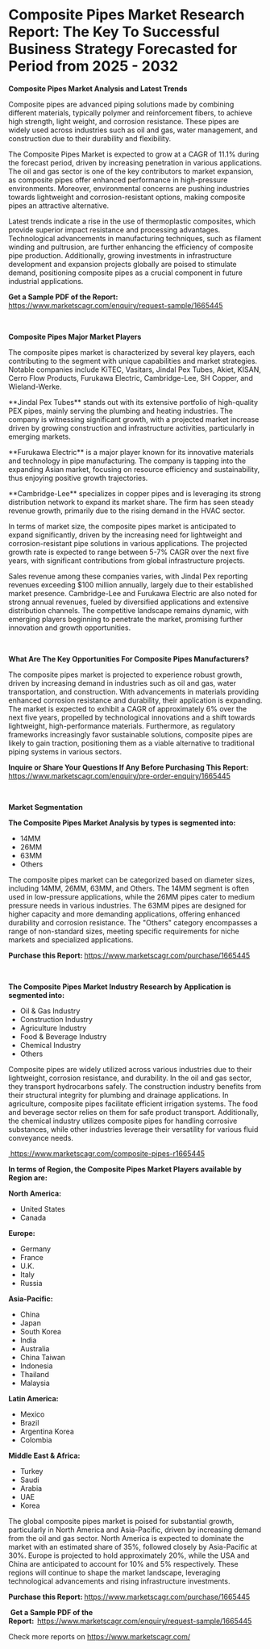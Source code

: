 <p><h1>Composite Pipes Market Research Report: The Key To Successful Business Strategy Forecasted for Period from 2025 - 2032</h1></p><p><strong>Composite Pipes Market Analysis and Latest Trends</strong></p>
<p><p>Composite pipes are advanced piping solutions made by combining different materials, typically polymer and reinforcement fibers, to achieve high strength, light weight, and corrosion resistance. These pipes are widely used across industries such as oil and gas, water management, and construction due to their durability and flexibility.</p><p>The Composite Pipes Market is expected to grow at a CAGR of 11.1% during the forecast period, driven by increasing penetration in various applications. The oil and gas sector is one of the key contributors to market expansion, as composite pipes offer enhanced performance in high-pressure environments. Moreover, environmental concerns are pushing industries towards lightweight and corrosion-resistant options, making composite pipes an attractive alternative.</p><p>Latest trends indicate a rise in the use of thermoplastic composites, which provide superior impact resistance and processing advantages. Technological advancements in manufacturing techniques, such as filament winding and pultrusion, are further enhancing the efficiency of composite pipe production. Additionally, growing investments in infrastructure development and expansion projects globally are poised to stimulate demand, positioning composite pipes as a crucial component in future industrial applications.</p></p>
<p><strong>Get a Sample PDF of the Report:&nbsp;</strong> <a href="https://www.marketscagr.com/enquiry/request-sample/1665445?utm_campaign=2241&utm_medium=2&utm_source=Github&utm_content=ia&utm_term=17022025&utm_id=composite-pipes">https://www.marketscagr.com/enquiry/request-sample/1665445</a></p>
<p>&nbsp;</p>
<p><strong>Composite Pipes Major Market Players</strong></p>
<p><p>The composite pipes market is characterized by several key players, each contributing to the segment with unique capabilities and market strategies. Notable companies include KiTEC, Vasitars, Jindal Pex Tubes, Akiet, KISAN, Cerro Flow Products, Furukawa Electric, Cambridge-Lee, SH Copper, and Wieland-Werke.</p><p>**Jindal Pex Tubes** stands out with its extensive portfolio of high-quality PEX pipes, mainly serving the plumbing and heating industries. The company is witnessing significant growth, with a projected market increase driven by growing construction and infrastructure activities, particularly in emerging markets.</p><p>**Furukawa Electric** is a major player known for its innovative materials and technology in pipe manufacturing. The company is tapping into the expanding Asian market, focusing on resource efficiency and sustainability, thus enjoying positive growth trajectories.</p><p>**Cambridge-Lee** specializes in copper pipes and is leveraging its strong distribution network to expand its market share. The firm has seen steady revenue growth, primarily due to the rising demand in the HVAC sector.</p><p>In terms of market size, the composite pipes market is anticipated to expand significantly, driven by the increasing need for lightweight and corrosion-resistant pipe solutions in various applications. The projected growth rate is expected to range between 5-7% CAGR over the next five years, with significant contributions from global infrastructure projects.</p><p>Sales revenue among these companies varies, with Jindal Pex reporting revenues exceeding $100 million annually, largely due to their established market presence. Cambridge-Lee and Furukawa Electric are also noted for strong annual revenues, fueled by diversified applications and extensive distribution channels. The competitive landscape remains dynamic, with emerging players beginning to penetrate the market, promising further innovation and growth opportunities.</p></p>
<p>&nbsp;</p>
<p><strong>What Are The Key Opportunities For Composite Pipes Manufacturers?</strong></p>
<p><p>The composite pipes market is projected to experience robust growth, driven by increasing demand in industries such as oil and gas, water transportation, and construction. With advancements in materials providing enhanced corrosion resistance and durability, their application is expanding. The market is expected to exhibit a CAGR of approximately 6% over the next five years, propelled by technological innovations and a shift towards lightweight, high-performance materials. Furthermore, as regulatory frameworks increasingly favor sustainable solutions, composite pipes are likely to gain traction, positioning them as a viable alternative to traditional piping systems in various sectors.</p></p>
<p><strong>Inquire or Share Your Questions If Any Before Purchasing This Report:</strong> <a href="https://www.marketscagr.com/enquiry/pre-order-enquiry/1665445?utm_campaign=2241&utm_medium=2&utm_source=Github&utm_content=ia&utm_term=17022025&utm_id=composite-pipes">https://www.marketscagr.com/enquiry/pre-order-enquiry/1665445</a></p>
<p>&nbsp;</p>
<p><strong>Market Segmentation</strong></p>
<p><strong>The Composite Pipes Market Analysis by types is segmented into:</strong></p>
<p><ul><li>14MM</li><li>26MM</li><li>63MM</li><li>Others</li></ul></p>
<p><p>The composite pipes market can be categorized based on diameter sizes, including 14MM, 26MM, 63MM, and Others. The 14MM segment is often used in low-pressure applications, while the 26MM pipes cater to medium pressure needs in various industries. The 63MM pipes are designed for higher capacity and more demanding applications, offering enhanced durability and corrosion resistance. The "Others" category encompasses a range of non-standard sizes, meeting specific requirements for niche markets and specialized applications.</p></p>
<p><strong>Purchase this Report:&nbsp;</strong><a href="https://www.marketscagr.com/purchase/1665445?utm_campaign=2241&utm_medium=2&utm_source=Github&utm_content=ia&utm_term=17022025&utm_id=composite-pipes">https://www.marketscagr.com/purchase/1665445</a></p>
<p>&nbsp;</p>
<p><strong>The Composite Pipes Market Industry Research by Application is segmented into:</strong></p>
<p><ul><li>Oil & Gas Industry</li><li>Construction Industry</li><li>Agriculture Industry</li><li>Food & Beverage Industry</li><li>Chemical Industry</li><li>Others</li></ul></p>
<p><p>Composite pipes are widely utilized across various industries due to their lightweight, corrosion resistance, and durability. In the oil and gas sector, they transport hydrocarbons safely. The construction industry benefits from their structural integrity for plumbing and drainage applications. In agriculture, composite pipes facilitate efficient irrigation systems. The food and beverage sector relies on them for safe product transport. Additionally, the chemical industry utilizes composite pipes for handling corrosive substances, while other industries leverage their versatility for various fluid conveyance needs.</p></p>
<p><a href="https://www.marketscagr.com/composite-pipes-r1665445?utm_campaign=2241&utm_medium=2&utm_source=Github&utm_content=ia&utm_term=17022025&utm_id=composite-pipes">&nbsp;https://www.marketscagr.com/composite-pipes-r1665445</a></p>
<p><strong>In terms of Region, the Composite Pipes Market Players available by Region are:</strong></p>
<p>
    <p> <strong> North America: </strong>
        <ul>
            <li>United States</li>
            <li>Canada</li>
        </ul>
        </p> 
    <p> <strong> Europe: </strong>
        <ul>
            <li>Germany</li>
            <li>France</li>
            <li>U.K.</li>
            <li>Italy</li>
            <li>Russia</li>
        </ul>
        </p> 
    <p> <strong> Asia-Pacific: </strong>
        <ul>
            <li>China</li>
            <li>Japan</li>
            <li>South Korea</li>
            <li>India</li>
            <li>Australia</li>
            <li>China Taiwan</li>
            <li>Indonesia</li>
            <li>Thailand</li>
            <li>Malaysia</li>
        </ul>
        </p> 
    <p> <strong> Latin America: </strong>
        <ul>
            <li>Mexico</li>
            <li>Brazil</li>
            <li>Argentina Korea</li>
            <li>Colombia</li>
        </ul>
        </p> 
    <p> <strong> Middle East & Africa: </strong>
        <ul>
            <li>Turkey</li>
            <li>Saudi</li>
            <li>Arabia</li>
            <li>UAE</li>
            <li>Korea</li>
        </ul>
    </p>
    </p>
<p><p>The global composite pipes market is poised for substantial growth, particularly in North America and Asia-Pacific, driven by increasing demand from the oil and gas sector. North America is expected to dominate the market with an estimated share of 35%, followed closely by Asia-Pacific at 30%. Europe is projected to hold approximately 20%, while the USA and China are anticipated to account for 10% and 5% respectively. These regions will continue to shape the market landscape, leveraging technological advancements and rising infrastructure investments.</p></p>
<p><strong>Purchase this Report: </strong><a href="https://www.marketscagr.com/purchase/1665445?utm_campaign=2241&utm_medium=2&utm_source=Github&utm_content=ia&utm_term=17022025&utm_id=composite-pipes">https://www.marketscagr.com/purchase/1665445</a></p>
<p>&nbsp;<strong>Get a Sample PDF of the Report:&nbsp;&nbsp;</strong><a href="https://www.marketscagr.com/enquiry/request-sample/1665445?utm_campaign=2241&utm_medium=2&utm_source=Github&utm_content=ia&utm_term=17022025&utm_id=composite-pipes">https://www.marketscagr.com/enquiry/request-sample/1665445</a></p>
<p><strong></strong></p>
<p>Check more reports on <a href="https://www.marketscagr.com/?utm_campaign=2241&utm_medium=2&utm_source=Github&utm_content=ia&utm_term=17022025&utm_id=composite-pipes">https://www.marketscagr.com/</a></p>